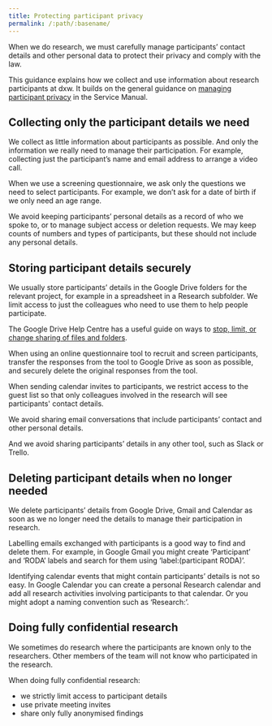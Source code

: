 ```yaml
---
title: Protecting participant privacy
permalink: /:path/:basename/
---
```

When we do research, we must carefully manage participants’ contact details and
other personal data to protect their privacy and comply with the law.

This guidance explains how we collect and use information about research
participants at dxw. It builds on the general guidance on
[managing participant privacy](https://www.gov.uk/service-manual/user-research/managing-user-research-data-participant-privacy)
in the Service Manual.

## Collecting only the participant details we need

We collect as little information about participants as possible. And only the
information we really need to manage their participation. For example,
collecting just the participant’s name and email address to arrange a video
call.

When we use a screening questionnaire, we ask only the questions we need to
select participants. For example, we don’t ask for a date of birth if we only
need an age range.

We avoid keeping participants’ personal details as a record of who we spoke to,
or to manage subject access or deletion requests. We may keep counts of numbers
and types of participants, but these should not include any personal details.

## Storing participant details securely

We usually store participants’ details in the Google Drive folders for the
relevant project, for example in a spreadsheet in a Research subfolder. We limit
access to just the colleagues who need to use them to help people participate.

The Google Drive Help Centre has a useful guide on ways to
[stop, limit, or change sharing of files and folders](https://support.google.com/drive/answer/2494893).

When using an online questionnaire tool to recruit and screen participants,
transfer the responses from the tool to Google Drive as soon as possible, and
securely delete the original responses from the tool.

When sending calendar invites to participants, we restrict access to the guest
list so that only colleagues involved in the research will see participants'
contact details.

We avoid sharing email conversations that include participants’ contact and
other personal details.

And we avoid sharing participants’ details in any other tool, such as Slack or
Trello.

## Deleting participant details when no longer needed

We delete participants’ details from Google Drive, Gmail and Calendar as soon as
we no longer need the details to manage their participation in research.

Labelling emails exchanged with participants is a good way to find and delete
them. For example, in Google Gmail you might create ‘Participant’ and ‘RODA’
labels and search for them using ‘label:(participant RODA)’.

Identifying calendar events that might contain participants’ details is not so
easy. In Google Calendar you can create a personal Research calendar and add all
research activities involving participants to that calendar. Or you might adopt
a naming convention such as ‘Research:’.

## Doing fully confidential research

We sometimes do research where the participants are known only to the
researchers. Other members of the team will not know who participated in the
research.

When doing fully confidential research:

* we strictly limit access to participant details
* use private meeting invites
* share only fully anonymised findings
